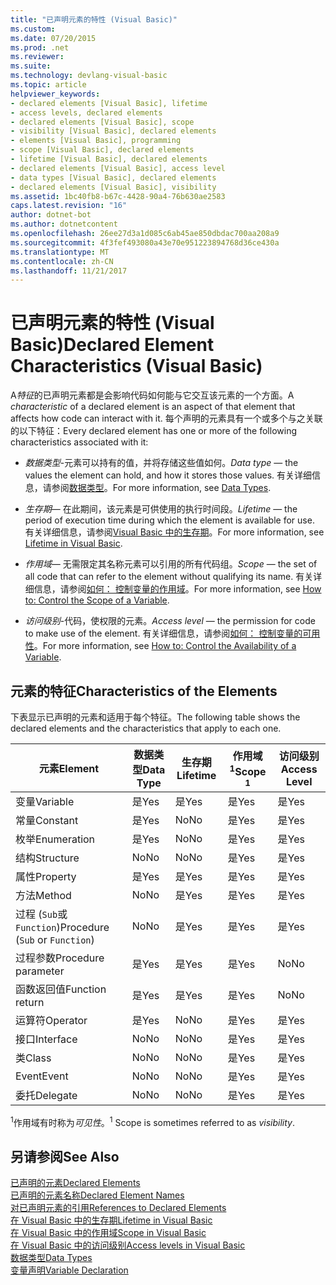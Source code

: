 ```yaml
---
title: "已声明元素的特性 (Visual Basic)"
ms.custom: 
ms.date: 07/20/2015
ms.prod: .net
ms.reviewer: 
ms.suite: 
ms.technology: devlang-visual-basic
ms.topic: article
helpviewer_keywords:
- declared elements [Visual Basic], lifetime
- access levels, declared elements
- declared elements [Visual Basic], scope
- visibility [Visual Basic], declared elements
- elements [Visual Basic], programming
- scope [Visual Basic], declared elements
- lifetime [Visual Basic], declared elements
- declared elements [Visual Basic], access level
- data types [Visual Basic], declared elements
- declared elements [Visual Basic], visibility
ms.assetid: 1bc40fb8-b67c-4428-90a4-76b630ae2583
caps.latest.revision: "16"
author: dotnet-bot
ms.author: dotnetcontent
ms.openlocfilehash: 26ee27d3a1d085c6ab45ae850dbdac700aa208a9
ms.sourcegitcommit: 4f3fef493080a43e70e951223894768d36ce430a
ms.translationtype: MT
ms.contentlocale: zh-CN
ms.lasthandoff: 11/21/2017
---
```

# <a name="declared-element-characteristics-visual-basic"></a><span data-ttu-id="3d222-102">已声明元素的特性 (Visual Basic)</span><span class="sxs-lookup"><span data-stu-id="3d222-102">Declared Element Characteristics (Visual Basic)</span></span>
<span data-ttu-id="3d222-103">A*特征*的已声明元素都是会影响代码如何能与它交互该元素的一个方面。</span><span class="sxs-lookup"><span data-stu-id="3d222-103">A *characteristic* of a declared element is an aspect of that element that affects how code can interact with it.</span></span> <span data-ttu-id="3d222-104">每个声明的元素具有一个或多个与之关联的以下特征：</span><span class="sxs-lookup"><span data-stu-id="3d222-104">Every declared element has one or more of the following characteristics associated with it:</span></span>  
  
-   <span data-ttu-id="3d222-105">*数据类型*-元素可以持有的值，并将存储这些值如何。</span><span class="sxs-lookup"><span data-stu-id="3d222-105">*Data type* — the values the element can hold, and how it stores those values.</span></span> <span data-ttu-id="3d222-106">有关详细信息，请参阅[数据类型](../../../../visual-basic/language-reference/data-types/data-type-summary.md)。</span><span class="sxs-lookup"><span data-stu-id="3d222-106">For more information, see [Data Types](../../../../visual-basic/language-reference/data-types/data-type-summary.md).</span></span>  
  
-   <span data-ttu-id="3d222-107">*生存期*— 在此期间，该元素是可供使用的执行时间段。</span><span class="sxs-lookup"><span data-stu-id="3d222-107">*Lifetime* — the period of execution time during which the element is available for use.</span></span> <span data-ttu-id="3d222-108">有关详细信息，请参阅[Visual Basic 中的生存期](../../../../visual-basic/programming-guide/language-features/declared-elements/lifetime.md)。</span><span class="sxs-lookup"><span data-stu-id="3d222-108">For more information, see [Lifetime in Visual Basic](../../../../visual-basic/programming-guide/language-features/declared-elements/lifetime.md).</span></span>  
  
-   <span data-ttu-id="3d222-109">*作用域*— 无需限定其名称元素可以引用的所有代码组。</span><span class="sxs-lookup"><span data-stu-id="3d222-109">*Scope* — the set of all code that can refer to the element without qualifying its name.</span></span> <span data-ttu-id="3d222-110">有关详细信息，请参阅[如何： 控制变量的作用域](../../../../visual-basic/programming-guide/language-features/declared-elements/how-to-control-the-scope-of-a-variable.md)。</span><span class="sxs-lookup"><span data-stu-id="3d222-110">For more information, see [How to: Control the Scope of a Variable](../../../../visual-basic/programming-guide/language-features/declared-elements/how-to-control-the-scope-of-a-variable.md).</span></span>  
  
-   <span data-ttu-id="3d222-111">*访问级别*-代码，使权限的元素。</span><span class="sxs-lookup"><span data-stu-id="3d222-111">*Access level* — the permission for code to make use of the element.</span></span> <span data-ttu-id="3d222-112">有关详细信息，请参阅[如何： 控制变量的可用性](../../../../visual-basic/programming-guide/language-features/declared-elements/how-to-control-the-availability-of-a-variable.md)。</span><span class="sxs-lookup"><span data-stu-id="3d222-112">For more information, see [How to: Control the Availability of a Variable](../../../../visual-basic/programming-guide/language-features/declared-elements/how-to-control-the-availability-of-a-variable.md).</span></span>  
  
## <a name="characteristics-of-the-elements"></a><span data-ttu-id="3d222-113">元素的特征</span><span class="sxs-lookup"><span data-stu-id="3d222-113">Characteristics of the Elements</span></span>  
 <span data-ttu-id="3d222-114">下表显示已声明的元素和适用于每个特征。</span><span class="sxs-lookup"><span data-stu-id="3d222-114">The following table shows the declared elements and the characteristics that apply to each one.</span></span>  
  
|<span data-ttu-id="3d222-115">元素</span><span class="sxs-lookup"><span data-stu-id="3d222-115">Element</span></span>|<span data-ttu-id="3d222-116">数据类型</span><span class="sxs-lookup"><span data-stu-id="3d222-116">Data Type</span></span>|<span data-ttu-id="3d222-117">生存期</span><span class="sxs-lookup"><span data-stu-id="3d222-117">Lifetime</span></span>|<span data-ttu-id="3d222-118">作用域<sup>1</sup></span><span class="sxs-lookup"><span data-stu-id="3d222-118">Scope <sup>1</sup></span></span>|<span data-ttu-id="3d222-119">访问级别</span><span class="sxs-lookup"><span data-stu-id="3d222-119">Access Level</span></span>|  
|-------------|---------------|--------------|------------------------|------------------|  
|<span data-ttu-id="3d222-120">变量</span><span class="sxs-lookup"><span data-stu-id="3d222-120">Variable</span></span>|<span data-ttu-id="3d222-121">是</span><span class="sxs-lookup"><span data-stu-id="3d222-121">Yes</span></span>|<span data-ttu-id="3d222-122">是</span><span class="sxs-lookup"><span data-stu-id="3d222-122">Yes</span></span>|<span data-ttu-id="3d222-123">是</span><span class="sxs-lookup"><span data-stu-id="3d222-123">Yes</span></span>|<span data-ttu-id="3d222-124">是</span><span class="sxs-lookup"><span data-stu-id="3d222-124">Yes</span></span>|  
|<span data-ttu-id="3d222-125">常量</span><span class="sxs-lookup"><span data-stu-id="3d222-125">Constant</span></span>|<span data-ttu-id="3d222-126">是</span><span class="sxs-lookup"><span data-stu-id="3d222-126">Yes</span></span>|<span data-ttu-id="3d222-127">No</span><span class="sxs-lookup"><span data-stu-id="3d222-127">No</span></span>|<span data-ttu-id="3d222-128">是</span><span class="sxs-lookup"><span data-stu-id="3d222-128">Yes</span></span>|<span data-ttu-id="3d222-129">是</span><span class="sxs-lookup"><span data-stu-id="3d222-129">Yes</span></span>|  
|<span data-ttu-id="3d222-130">枚举</span><span class="sxs-lookup"><span data-stu-id="3d222-130">Enumeration</span></span>|<span data-ttu-id="3d222-131">是</span><span class="sxs-lookup"><span data-stu-id="3d222-131">Yes</span></span>|<span data-ttu-id="3d222-132">No</span><span class="sxs-lookup"><span data-stu-id="3d222-132">No</span></span>|<span data-ttu-id="3d222-133">是</span><span class="sxs-lookup"><span data-stu-id="3d222-133">Yes</span></span>|<span data-ttu-id="3d222-134">是</span><span class="sxs-lookup"><span data-stu-id="3d222-134">Yes</span></span>|  
|<span data-ttu-id="3d222-135">结构</span><span class="sxs-lookup"><span data-stu-id="3d222-135">Structure</span></span>|<span data-ttu-id="3d222-136">No</span><span class="sxs-lookup"><span data-stu-id="3d222-136">No</span></span>|<span data-ttu-id="3d222-137">No</span><span class="sxs-lookup"><span data-stu-id="3d222-137">No</span></span>|<span data-ttu-id="3d222-138">是</span><span class="sxs-lookup"><span data-stu-id="3d222-138">Yes</span></span>|<span data-ttu-id="3d222-139">是</span><span class="sxs-lookup"><span data-stu-id="3d222-139">Yes</span></span>|  
|<span data-ttu-id="3d222-140">属性</span><span class="sxs-lookup"><span data-stu-id="3d222-140">Property</span></span>|<span data-ttu-id="3d222-141">是</span><span class="sxs-lookup"><span data-stu-id="3d222-141">Yes</span></span>|<span data-ttu-id="3d222-142">是</span><span class="sxs-lookup"><span data-stu-id="3d222-142">Yes</span></span>|<span data-ttu-id="3d222-143">是</span><span class="sxs-lookup"><span data-stu-id="3d222-143">Yes</span></span>|<span data-ttu-id="3d222-144">是</span><span class="sxs-lookup"><span data-stu-id="3d222-144">Yes</span></span>|  
|<span data-ttu-id="3d222-145">方法</span><span class="sxs-lookup"><span data-stu-id="3d222-145">Method</span></span>|<span data-ttu-id="3d222-146">No</span><span class="sxs-lookup"><span data-stu-id="3d222-146">No</span></span>|<span data-ttu-id="3d222-147">是</span><span class="sxs-lookup"><span data-stu-id="3d222-147">Yes</span></span>|<span data-ttu-id="3d222-148">是</span><span class="sxs-lookup"><span data-stu-id="3d222-148">Yes</span></span>|<span data-ttu-id="3d222-149">是</span><span class="sxs-lookup"><span data-stu-id="3d222-149">Yes</span></span>|  
|<span data-ttu-id="3d222-150">过程 (`Sub`或`Function`)</span><span class="sxs-lookup"><span data-stu-id="3d222-150">Procedure (`Sub` or `Function`)</span></span>|<span data-ttu-id="3d222-151">No</span><span class="sxs-lookup"><span data-stu-id="3d222-151">No</span></span>|<span data-ttu-id="3d222-152">是</span><span class="sxs-lookup"><span data-stu-id="3d222-152">Yes</span></span>|<span data-ttu-id="3d222-153">是</span><span class="sxs-lookup"><span data-stu-id="3d222-153">Yes</span></span>|<span data-ttu-id="3d222-154">是</span><span class="sxs-lookup"><span data-stu-id="3d222-154">Yes</span></span>|  
|<span data-ttu-id="3d222-155">过程参数</span><span class="sxs-lookup"><span data-stu-id="3d222-155">Procedure parameter</span></span>|<span data-ttu-id="3d222-156">是</span><span class="sxs-lookup"><span data-stu-id="3d222-156">Yes</span></span>|<span data-ttu-id="3d222-157">是</span><span class="sxs-lookup"><span data-stu-id="3d222-157">Yes</span></span>|<span data-ttu-id="3d222-158">是</span><span class="sxs-lookup"><span data-stu-id="3d222-158">Yes</span></span>|<span data-ttu-id="3d222-159">No</span><span class="sxs-lookup"><span data-stu-id="3d222-159">No</span></span>|  
|<span data-ttu-id="3d222-160">函数返回值</span><span class="sxs-lookup"><span data-stu-id="3d222-160">Function return</span></span>|<span data-ttu-id="3d222-161">是</span><span class="sxs-lookup"><span data-stu-id="3d222-161">Yes</span></span>|<span data-ttu-id="3d222-162">是</span><span class="sxs-lookup"><span data-stu-id="3d222-162">Yes</span></span>|<span data-ttu-id="3d222-163">是</span><span class="sxs-lookup"><span data-stu-id="3d222-163">Yes</span></span>|<span data-ttu-id="3d222-164">No</span><span class="sxs-lookup"><span data-stu-id="3d222-164">No</span></span>|  
|<span data-ttu-id="3d222-165">运算符</span><span class="sxs-lookup"><span data-stu-id="3d222-165">Operator</span></span>|<span data-ttu-id="3d222-166">是</span><span class="sxs-lookup"><span data-stu-id="3d222-166">Yes</span></span>|<span data-ttu-id="3d222-167">No</span><span class="sxs-lookup"><span data-stu-id="3d222-167">No</span></span>|<span data-ttu-id="3d222-168">是</span><span class="sxs-lookup"><span data-stu-id="3d222-168">Yes</span></span>|<span data-ttu-id="3d222-169">是</span><span class="sxs-lookup"><span data-stu-id="3d222-169">Yes</span></span>|  
|<span data-ttu-id="3d222-170">接口</span><span class="sxs-lookup"><span data-stu-id="3d222-170">Interface</span></span>|<span data-ttu-id="3d222-171">No</span><span class="sxs-lookup"><span data-stu-id="3d222-171">No</span></span>|<span data-ttu-id="3d222-172">No</span><span class="sxs-lookup"><span data-stu-id="3d222-172">No</span></span>|<span data-ttu-id="3d222-173">是</span><span class="sxs-lookup"><span data-stu-id="3d222-173">Yes</span></span>|<span data-ttu-id="3d222-174">是</span><span class="sxs-lookup"><span data-stu-id="3d222-174">Yes</span></span>|  
|<span data-ttu-id="3d222-175">类</span><span class="sxs-lookup"><span data-stu-id="3d222-175">Class</span></span>|<span data-ttu-id="3d222-176">No</span><span class="sxs-lookup"><span data-stu-id="3d222-176">No</span></span>|<span data-ttu-id="3d222-177">No</span><span class="sxs-lookup"><span data-stu-id="3d222-177">No</span></span>|<span data-ttu-id="3d222-178">是</span><span class="sxs-lookup"><span data-stu-id="3d222-178">Yes</span></span>|<span data-ttu-id="3d222-179">是</span><span class="sxs-lookup"><span data-stu-id="3d222-179">Yes</span></span>|  
|<span data-ttu-id="3d222-180">Event</span><span class="sxs-lookup"><span data-stu-id="3d222-180">Event</span></span>|<span data-ttu-id="3d222-181">No</span><span class="sxs-lookup"><span data-stu-id="3d222-181">No</span></span>|<span data-ttu-id="3d222-182">No</span><span class="sxs-lookup"><span data-stu-id="3d222-182">No</span></span>|<span data-ttu-id="3d222-183">是</span><span class="sxs-lookup"><span data-stu-id="3d222-183">Yes</span></span>|<span data-ttu-id="3d222-184">是</span><span class="sxs-lookup"><span data-stu-id="3d222-184">Yes</span></span>|  
|<span data-ttu-id="3d222-185">委托</span><span class="sxs-lookup"><span data-stu-id="3d222-185">Delegate</span></span>|<span data-ttu-id="3d222-186">No</span><span class="sxs-lookup"><span data-stu-id="3d222-186">No</span></span>|<span data-ttu-id="3d222-187">No</span><span class="sxs-lookup"><span data-stu-id="3d222-187">No</span></span>|<span data-ttu-id="3d222-188">是</span><span class="sxs-lookup"><span data-stu-id="3d222-188">Yes</span></span>|<span data-ttu-id="3d222-189">是</span><span class="sxs-lookup"><span data-stu-id="3d222-189">Yes</span></span>|  
  
 <span data-ttu-id="3d222-190"><sup>1</sup>作用域有时称为*可见性*。</span><span class="sxs-lookup"><span data-stu-id="3d222-190"><sup>1</sup> Scope is sometimes referred to as *visibility*.</span></span>  
  
## <a name="see-also"></a><span data-ttu-id="3d222-191">另请参阅</span><span class="sxs-lookup"><span data-stu-id="3d222-191">See Also</span></span>  
 [<span data-ttu-id="3d222-192">已声明的元素</span><span class="sxs-lookup"><span data-stu-id="3d222-192">Declared Elements</span></span>](../../../../visual-basic/programming-guide/language-features/declared-elements/index.md)  
 [<span data-ttu-id="3d222-193">已声明的元素名称</span><span class="sxs-lookup"><span data-stu-id="3d222-193">Declared Element Names</span></span>](../../../../visual-basic/programming-guide/language-features/declared-elements/declared-element-names.md)  
 [<span data-ttu-id="3d222-194">对已声明元素的引用</span><span class="sxs-lookup"><span data-stu-id="3d222-194">References to Declared Elements</span></span>](../../../../visual-basic/programming-guide/language-features/declared-elements/references-to-declared-elements.md)  
 [<span data-ttu-id="3d222-195">在 Visual Basic 中的生存期</span><span class="sxs-lookup"><span data-stu-id="3d222-195">Lifetime in Visual Basic</span></span>](../../../../visual-basic/programming-guide/language-features/declared-elements/lifetime.md)  
 [<span data-ttu-id="3d222-196">在 Visual Basic 中的作用域</span><span class="sxs-lookup"><span data-stu-id="3d222-196">Scope in Visual Basic</span></span>](../../../../visual-basic/programming-guide/language-features/declared-elements/scope.md)  
 [<span data-ttu-id="3d222-197">在 Visual Basic 中的访问级别</span><span class="sxs-lookup"><span data-stu-id="3d222-197">Access levels in Visual Basic</span></span>](../../../../visual-basic/programming-guide/language-features/declared-elements/access-levels.md)  
 [<span data-ttu-id="3d222-198">数据类型</span><span class="sxs-lookup"><span data-stu-id="3d222-198">Data Types</span></span>](../../../../visual-basic/programming-guide/language-features/data-types/index.md)  
 [<span data-ttu-id="3d222-199">变量声明</span><span class="sxs-lookup"><span data-stu-id="3d222-199">Variable Declaration</span></span>](../../../../visual-basic/programming-guide/language-features/variables/variable-declaration.md)
